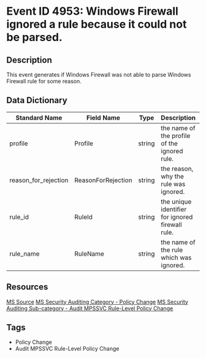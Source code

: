 # Event ID 4953: Windows Firewall ignored a rule because it could not be parsed.

## Description
This event generates if Windows Firewall was not able to parse Windows Firewall rule for some reason.

## Data Dictionary
|Standard Name|Field Name|Type|Description|Sample Value|
|---|---|---|---|---|
|profile|Profile|string|the name of the profile of the ignored rule.|All|
|reason_for_rejection|ReasonForRejection|string|the reason, why the rule was ignored.|An error occurred.|
|rule_id|RuleId|string|the unique identifier for ignored firewall rule.|{08CBB349-D158-46BE-81E1-2ABC59BDD523}|
|rule_name|RuleName|string|the name of the rule which was ignored.|-|

## Resources
[MS Source](https://github.com/MicrosoftDocs/windows-itpro-docs/blob/public/windows/security/threat-protection/auditing/event-4953.md)
[MS Security Auditing Category - Policy Change](https://docs.microsoft.com/en-us/windows/security/threat-protection/auditing/advanced-security-audit-policy-settings#policy-change)
[MS Security Auditing Sub-category - Audit MPSSVC Rule-Level Policy Change](https://github.com/MicrosoftDocs/windows-itpro-docs/tree/master/windows/security/threat-protection/auditing/audit-mpssvc-rule-level-policy-change.md)

## Tags
* Policy Change
* Audit MPSSVC Rule-Level Policy Change